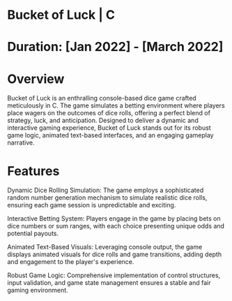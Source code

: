 

# Bucket of Luck | C
# Duration: [Jan 2022] - [March 2022]

# Overview
Bucket of Luck is an enthralling console-based dice game crafted meticulously in C. The game simulates a betting environment where players place wagers on the outcomes of dice rolls, offering a perfect blend of strategy, luck, and anticipation. Designed to deliver a dynamic and interactive gaming experience, Bucket of Luck stands out for its robust game logic, animated text-based interfaces, and an engaging gameplay narrative.

# Features

Dynamic Dice Rolling Simulation: The game employs a sophisticated random number generation mechanism to simulate realistic dice rolls, ensuring each game session is unpredictable and exciting.

Interactive Betting System: Players engage in the game by placing bets on dice numbers or sum ranges, with each choice presenting unique odds and potential payouts.

Animated Text-Based Visuals: Leveraging console output, the game displays animated visuals for dice rolls and game transitions, adding depth and engagement to the player's experience.

Robust Game Logic: Comprehensive implementation of control structures, input validation, and game state management ensures a stable and fair gaming environment.

